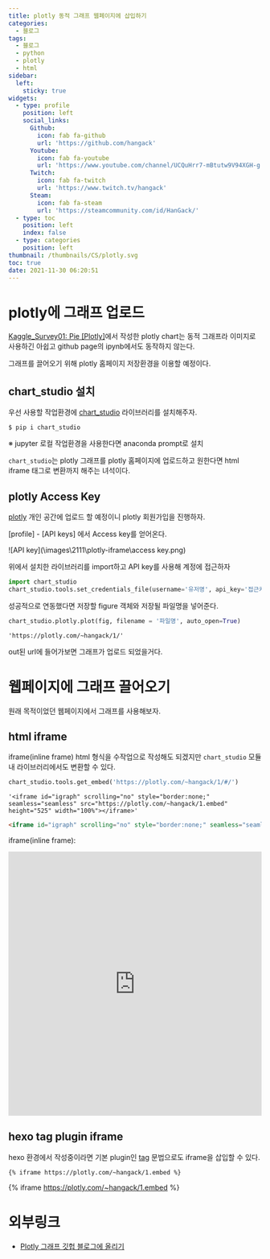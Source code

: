 ```yaml
---
title: plotly 동적 그래프 웹페이지에 삽입하기
categories:
  - 블로그
tags: 
  - 블로그
  - python
  - plotly
  - html
sidebar:
  left:
    sticky: true
widgets:
  - type: profile
    position: left
    social_links:
      Github:
        icon: fab fa-github
        url: 'https://github.com/hangack'
      Youtube:
        icon: fab fa-youtube
        url: 'https://www.youtube.com/channel/UCQuHrr7-mBtutw9V94XGH-g'
      Twitch:
        icon: fab fa-twitch
        url: 'https://www.twitch.tv/hangack'
      Steam:
        icon: fab fa-steam
        url: 'https://steamcommunity.com/id/HanGack/'
  - type: toc
    position: left
    index: false
  - type: categories
    position: left
thumbnail: /thumbnails/CS/plotly.svg
toc: true
date: 2021-11-30 06:20:51
---
```

  

# plotly에 그래프 업로드

[Kaggle_Survey01: Pie [Plotly]](https://hangack.github.io/2021/12/02/Codding/Python/kaggle_survey/kaggle-survey01/)에서 작성한 plotly chart는 동적 그래프라 이미지로 사용하긴 아쉽고 github page의 ipynb에서도 동작하지 않는다.

그래프를 끌어오기 위해 plotly 홈페이지 저장환경을 이용할 예정이다.


## chart_studio 설치

우선 사용할 작업환경에 [chart_studio](https://plotly.com/python/getting-started-with-chart-studio/) 라이브러리를 설치해주자.

```shell
$ pip i chart_studio
```

※ jupyter 로컬 작업환경을 사용한다면 anaconda prompt로 설치


`chart_studio`는 plotly 그래프를 plotly 홈페이지에 업로드하고 원한다면 html iframe 태그로 변환까지 해주는 녀석이다.

## plotly Access Key

[plotly](https://chart-studio.plotly.com/feed/#/) 개인 공간에 업로드 할 예정이니 plotly 회원가입을 진행하자.

[profile] - [API keys] 에서 Access key를 얻어온다.

![API key](\images\2111\plotly-iframe\access key.png)


위에서 설치한 라이브러리를 import하고 API key를 사용해 계정에 접근하자

```python
import chart_studio
chart_studio.tools.set_credentials_file(username='유저명', api_key='접근키')
```


성공적으로 연동했다면 저장할 figure 객체와 저장될 파일명을 넣어준다.

```python
chart_studio.plotly.plot(fig, filename = '파일명', auto_open=True)
```
    'https://plotly.com/~hangack/1/'

out된 url에 들어가보면 그래프가 업로드 되었을거다.


# 웹페이지에 그래프 끌어오기

원래 목적이었던 웹페이지에서 그래프를 사용해보자.


## html iframe

iframe(inline frame) html 형식을 수작업으로 작성해도 되겠지만 `chart_studio` 모듈 내 라이브러리에서도 변환할 수 있다.

```python
chart_studio.tools.get_embed('https://plotly.com/~hangack/1/#/')
```
    '<iframe id="igraph" scrolling="no" style="border:none;" seamless="seamless" src="https://plotly.com/~hangack/1.embed" height="525" width="100%"></iframe>'


```html
<iframe id="igraph" scrolling="no" style="border:none;" seamless="seamless" src="https://plotly.com/~hangack/1.embed" height="525" width="100%"></iframe>
```

iframe(inline frame): 

<iframe id="igraph" scrolling="no" style="border:none;" seamless="seamless" src="https://plotly.com/~hangack/1.embed" height="525" width="100%"></iframe>


## hexo tag plugin iframe

hexo 환경에서 작성중이라면 기본 plugin인 [tag](https://hexo.io/ko/docs/tag-plugins.html) 문법으로도 iframe을 삽입할 수 있다.

```
{% iframe https://plotly.com/~hangack/1.embed %}
```

{% iframe https://plotly.com/~hangack/1.embed %}



# 외부링크
- [Plotly 그래프 깃헙 블로그에 올리기](https://dschloe.github.io/python/python_edu/03_datavisualisation/ch_plotly_html/)
